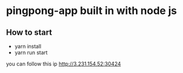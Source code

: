 # pingpong-app built in with node js

## How to start
- yarn install
- yarn run start

you can follow this ip 
http://3.231.154.52:30424


